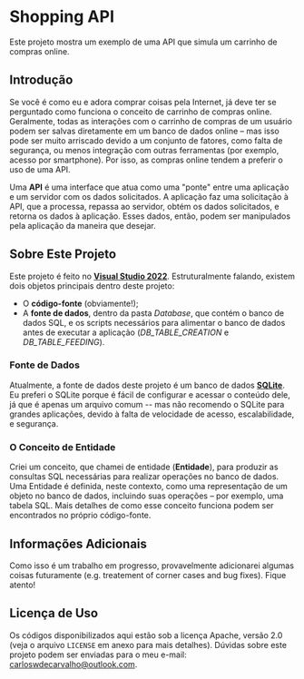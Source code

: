 # Shopping API

Este projeto mostra um exemplo de uma API que simula um carrinho de compras online.

## Introdução

Se você é como eu e adora comprar coisas pela Internet, já deve ter se perguntado como funciona o conceito de carrinho de compras online. Geralmente, todas as interações com o carrinho de compras de um usuário podem ser salvas diretamente em um banco de dados online – mas isso pode ser muito arriscado devido a um conjunto de fatores, como falta de segurança, ou menos integração com outras ferramentas (por exemplo, acesso por smartphone). Por isso, as compras online tendem a preferir o uso de uma API. 

Uma **API** é uma interface que atua como uma "ponte" entre uma aplicação e um servidor com os dados solicitados. A aplicação faz uma solicitação à API, que a processa, repassa ao servidor, obtém os dados solicitados, e retorna os dados à aplicação. Esses dados, então, podem ser manipulados pela aplicação da maneira que desejar. 

## Sobre Este Projeto

Este projeto é feito no [**Visual Studio 2022**](https://visualstudio.microsoft.com/vs/). Estruturalmente falando, existem dois objetos principais dentro deste projeto:

- O **código-fonte** (obviamente!);
- A **fonte de dados**, dentro da pasta _Database_, que contém o banco de dados SQL, e os scripts necessários para alimentar o banco de dados antes de executar a aplicação (*DB_TABLE_CREATION* e *DB_TABLE_FEEDING*). 

### Fonte de Dados

Atualmente, a fonte de dados deste projeto é um banco de dados [**SQLite**](https://www.sqlite.org/). Eu preferi o SQLite porque é fácil de configurar e acessar o conteúdo dele, já que é apenas um arquivo comum -- mas não recomendo o SQLite para grandes aplicações, devido à falta de velocidade de acesso, escalabilidade, e segurança. 

### O Conceito de Entidade

Criei um conceito, que chamei de entidade (**Entidade**), para produzir as consultas SQL necessárias para realizar operações no banco de dados. Uma Entidade é definida, neste contexto, como uma representação de um objeto no banco de dados, incluindo suas operações – por exemplo, uma tabela SQL. Mais detalhes de como esse conceito funciona podem ser encontrados no próprio código-fonte. 

## Informações Adicionais

Como isso é um trabalho em progresso, provavelmente adicionarei algumas coisas futuramente (e.g. treatement of corner cases and bug fixes). Fique atento!

## Licença de Uso

Os códigos disponibilizados aqui estão sob a licença Apache, versão 2.0 (veja o arquivo `LICENSE` em anexo para mais detalhes). Dúvidas sobre este projeto podem ser enviadas para o meu e-mail: carloswdecarvalho@outlook.com.